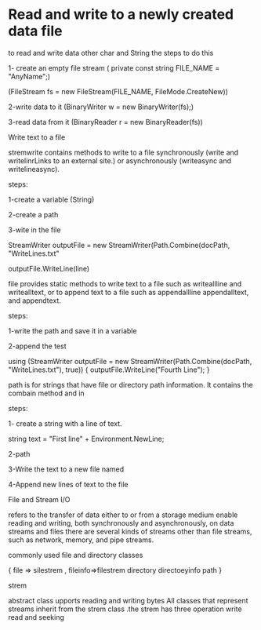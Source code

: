 <h1>Read and write to a newly created data file</h1>   

<p>  to read and write data other char and String the steps to do this </p>   

<p>1- create an empty file stream  ( private const string FILE_NAME = "AnyName";)</p>

<p>(FileStream fs = new FileStream(FILE_NAME, FileMode.CreateNew))</p>

<p>2-write data to it (BinaryWriter w = new BinaryWriter(fs);)</p>

<p>3-read data from it (BinaryReader r = new BinaryReader(fs))</p>

<p>Write text to a file</p>
<p>stremwrite contains methods to write to a file synchronously (write and writelinrLinks to an external site.) or asynchronously (writeasync and writelineasync).</p>

<p>steps:</p>

<p>1-create a variable (String)</p>

<p>2-create a path</p>

<p>3-wite in the file </p>

<p>StreamWriter outputFile = new StreamWriter(Path.Combine(docPath, "WriteLines.txt" </p>

<p>outputFile.WriteLine(line)</p>

<p>file provides static methods to write text to a file such as writeallline  and writealltext, or to append text to a file such as appendallline  appendalltext, and appendtext.</p>

<p>steps:</p>

<p>1-write the path and save it in a variable</p>

<p>2-append the test</p>

<p>using (StreamWriter outputFile = new StreamWriter(Path.Combine(docPath, "WriteLines.txt"), true)) { outputFile.WriteLine("Fourth Line"); }</p>

<p>path is for strings that have file or directory path information. It contains the combain method and in </p>

<p>steps:</p>

<p>1- create a string with a line of text.</p>

<p>string text = "First line" + Environment.NewLine;</p>

<p>2-path</p>

<p>3-Write the text to a new file named</p>

<p>4-Append new lines of text to the file</p>

<p>File and Stream I/O</p>
<p>refers to the transfer of data either to or from a storage medium enable reading and writing, both synchronously and asynchronously, on data streams and files there are several kinds of streams other than file streams, such as network, memory, and pipe streams.</p>

<p>commonly used file and directory classes</p>

<p>{ file => silestrem , fileinfo=>filestrem directory directoeyinfo path }</p>

<p>strem </p>  

<p>abstract class upports reading and writing bytes All classes that represent streams inherit from the strem class .the strem has three operation write read and seeking </p>
   